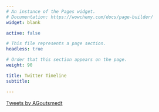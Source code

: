 ```yaml
---
# An instance of the Pages widget.
# Documentation: https://wowchemy.com/docs/page-builder/
widget: blank

active: false

# This file represents a page section.
headless: true

# Order that this section appears on the page.
weight: 90

title: Twitter Timeline
subtitle:

---
```


</div>
<a class="twitter-timeline" data-dnt="true" data-height="400" data-theme="light" href="https://twitter.com/AGoutsmedt?ref_src=twsrc%5Etfw">Tweets by AGoutsmedt</a> <script async src="https://platform.twitter.com/widgets.js" charset="utf-8"></script>
</div>
